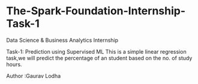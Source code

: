 # The-Spark-Foundation-Internship-Task-1
Data Science & Business Analytics Internship

Task-1: Prediction using Supervised ML
This is a simple linear regression task,we will predict the percentage of an student based on the no. of study hours.

Author :Gaurav Lodha
